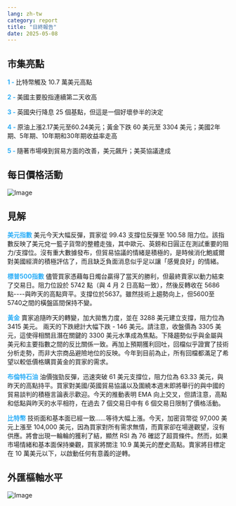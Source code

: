 ```yaml
---
lang: zh-tw
category: report
title: "日終報告"
date: 2025-05-08
---
```



<h2>市集亮點</h2>
<strong style="color: #2caef7;">1 - </strong> 比特幣觸及 10.7 萬美元高點

<strong style="color: #2caef7;">2 - </strong> 美國主要股指連續第二天收高

<strong style="color: #2caef7;">3 - </strong> 英國央行降息 25 個基點，但這是一個好壞參半的決定

<strong style="color: #2caef7;">4 - </strong> 原油上漲2.17美元至60.24美元；黃金下跌 60 美元至 3304 美元；美國2年期、5年期、10年期和30年期收益率走高

<strong style="color: #2caef7;">5 - </strong> 隨著市場嗅到貿易方面的改善，美元飆升；美英協議達成



<h2>每日價格活動</h2>
<img src="https://markleighedu.github.io/img/May-2025/08-May-2025/price.jpg" alt="Image"/>

<h2>見解</h2>
<strong style="color: #2caef7;">美元指數</strong> 美元今天大幅反彈，買家從 99.43 支撐位反彈至 100.58 阻力位。該指數反映了美元兌一籃子貨幣的整體走強，其中歐元、英鎊和日圓正在測試重要的阻力/支撐位。沒有重大數據發布，但貿易協議的情緒是積極的，是時候消化鮑威爾對美國經濟的積極評估了，而且缺乏負面消息似乎足以讓「感覺良好」的情緒。

<strong style="color: #2caef7;">標普500指數</strong> 儘管買家憑藉每日燭台贏得了當天的勝利，但最終賣家以動力結束了交易日。阻力位設於 5742 點（與 4 月 2 日高點一致），然後反轉收在 5686 點----與昨天的高點齊平。支撐位於5637。雖然技術上趨勢向上，但5600至5740之間的橫盤區間保持不變。 

<strong style="color: #2caef7;">黃金</strong> 賣家追隨昨天的轉變，加大拋售力度，並在 3288 美元建立支撐，阻力位為 3415 美元。  兩天的下跌總計大幅下跌 - 146 美元。請注意，收盤價為 3305 美元，這使得相關且潛在關鍵的 3300 美元水準成為焦點。下降趨勢似乎與金屬與美元和主要指數之間的反比關係一致。再加上預期獲利回吐，回檔似乎證實了技術分析走勢，而非大宗商品避險地位的反映。今年到目前為止，所有回檔都滿足了希望以較低價格購買黃金的買家的需求。 

<strong style="color: #2caef7;">布倫特石油</strong> 油價強勁反彈，迅速突破 61 美元支撐位，阻力位為 63.33 美元，與昨天的高點持平。買家對美國/英國貿易協議以及圍繞本週末即將舉行的與中國的貿易談判的積極言論表示歡迎。今天的推動表明 EMA 向上交叉，但請注意，高點和低點與昨天的水平相符，在過去 7 個交易日中有 6 個交易日限制了價格活動。

<strong style="color: #2caef7;">比特幣</strong> 技術面和基本面已經一致……等待大幅上漲。今天，加密貨幣從 97,000 美元上漲至 104,000 美元，因為買家對所有需求無情，而賣家卻在場邊觀望，沒有供應。將會出現一輪輪的獲利了結，顯然 RSI 為 76 確認了超買條件。然而，如果市場情緒和基本面保持樂觀，買家將關注 10.9 萬美元的歷史高點。賣家將目標定在 10 萬美元以下，以啟動任何有意義的逆轉。



<h2>外匯樞軸水平</h2>
<img src="https://markleighedu.github.io/img/May-2025/08-May-2025/pivot.jpg" alt="Image"/>